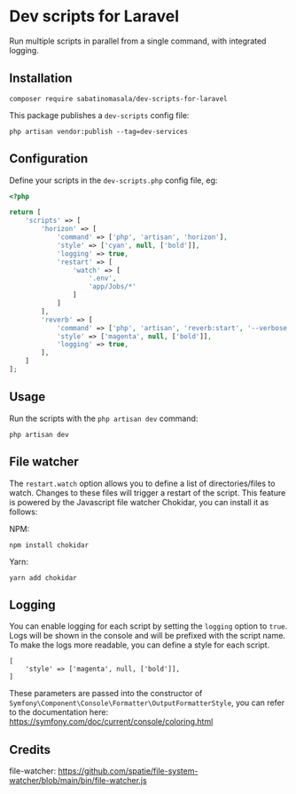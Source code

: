# Dev scripts for Laravel

Run multiple scripts in parallel from a single command, with integrated logging.

## Installation

```
composer require sabatinomasala/dev-scripts-for-laravel
```

This package publishes a `dev-scripts` config file:

```
php artisan vendor:publish --tag=dev-services
```

## Configuration

Define your scripts in the `dev-scripts.php` config file, eg:

```php
<?php

return [
    'scripts' => [
        'horizon' => [
            'command' => ['php', 'artisan', 'horizon'],
            'style' => ['cyan', null, ['bold']],
            'logging' => true,
            'restart' => [
                'watch' => [
                    '.env',
                    'app/Jobs/*'
                ]
            ]
        ],
        'reverb' => [
            'command' => ['php', 'artisan', 'reverb:start', '--verbose', '--debug'],
            'style' => ['magenta', null, ['bold']],
            'logging' => true,
        ],
    ]
];
```

## Usage

Run the scripts with the `php artisan dev` command:

```
php artisan dev
```

## File watcher

The `restart.watch` option allows you to define a list of directories/files to watch. Changes to these files will trigger a restart of the script.
This feature is powered by the Javascript file watcher Chokidar, you can install it as follows:

NPM:

```
npm install chokidar
```

Yarn:
```
yarn add chokidar
```

## Logging

You can enable logging for each script by setting the `logging` option to `true`.
Logs will be shown in the console and will be prefixed with the script name.
To make the logs more readable, you can define a style for each script.

```
[
    'style' => ['magenta', null, ['bold']],
]
```

These parameters are passed into the constructor of `Symfony\Component\Console\Formatter\OutputFormatterStyle`, you can refer to the documentation here:
https://symfony.com/doc/current/console/coloring.html

## Credits

file-watcher: https://github.com/spatie/file-system-watcher/blob/main/bin/file-watcher.js
